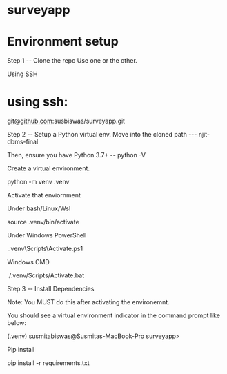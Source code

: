 # surveyapp

# Environment setup
Step 1 -- Clone the repo
Use one or the other.

Using SSH
# using ssh:
git@github.com:susbiswas/surveyapp.git

Step 2 -- Setup a Python virtual env.
Move into the cloned path --- njit-dbms-final

Then, ensure you have Python 3.7+ -- python -V

Create a virtual environment.

python -m venv .venv

Activate that enviornment

Under bash/Linux/Wsl

source .venv/bin/activate

Under Windows PowerShell

.\.venv\Scripts\Activate.ps1

Windows CMD

./.venv/Scripts/Activate.bat

Step 3 -- Install Dependencies

Note: You MUST do this after activating the environemnt.

You should see a virtual environment indicator in the command prompt like below:

(.venv) susmitabiswas@Susmitas-MacBook-Pro surveyapp>

Pip install

pip install -r requirements.txt
